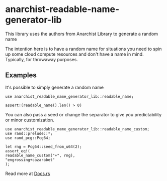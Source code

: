 # anarchist-readable-name-generator-lib

This library uses the authors from Anarchist Library to generate a
random name

The intention here is to have a random name for situations you need to
spin up some cloud compute resources and don't have a name in mind.
Typically, for throwaway purposes.

## Examples

It's possible to simply generate a random name

    use anarchist_readable_name_generator_lib::readable_name;

    assert!(readable_name().len() > 0)

You can also pass a seed or change the separator to give you
predictability or minor customization.

    use anarchist_readable_name_generator_lib::readable_name_custom;
    use rand::prelude::*;
    use rand_pcg::Pcg64;

    let rng = Pcg64::seed_from_u64(2);
    assert_eq!(
    readable_name_custom("+", rng),
    "engrossing+cazarabet"
    );

Read more at
[Docs.rs](https://docs.rs/anarchist-readable-name-generator/)
